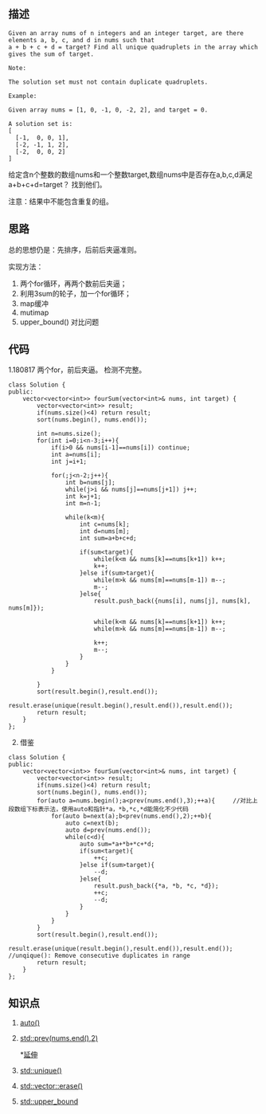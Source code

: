 ## 描述
```
Given an array nums of n integers and an integer target, are there elements a, b, c, and d in nums such that 
a + b + c + d = target? Find all unique quadruplets in the array which gives the sum of target.

Note:

The solution set must not contain duplicate quadruplets.

Example:

Given array nums = [1, 0, -1, 0, -2, 2], and target = 0.

A solution set is:
[
  [-1,  0, 0, 1],
  [-2, -1, 1, 2],
  [-2,  0, 0, 2]
]
```
给定含n个整数的数组nums和一个整数target,数组nums中是否存在a,b,c,d满足a+b+c+d=target？ 找到他们。

注意：结果中不能包含重复的组。


## 思路

总的思想仍是：先排序，后前后夹逼准则。

实现方法：

1. 两个for循环，再两个数前后夹逼；
2. 利用3sum的轮子，加一个for循环；
3. map缓冲
4. mutimap
5. upper_bound()  对比问题

## 代码
1.180817 两个for，前后夹逼。  检测不完整。

```
class Solution {
public:
    vector<vector<int>> fourSum(vector<int>& nums, int target) {
        vector<vector<int>> result;
        if(nums.size()<4) return result;
        sort(nums.begin(), nums.end());
        
        int n=nums.size();
        for(int i=0;i<n-3;i++){
            if(i>0 && nums[i-1]==nums[i]) continue;
            int a=nums[i];
            int j=i+1;
            
            for(;j<n-2;j++){
                int b=nums[j];
                while(j>i && nums[j]==nums[j+1]) j++;
                int k=j+1;
                int m=n-1;
                
                while(k<m){
                    int c=nums[k];
                    int d=nums[m];
                    int sum=a+b+c+d;
                    
                    if(sum<target){
                        while(k<m && nums[k]==nums[k+1]) k++;
                        k++;                  
                    }else if(sum>target){
                        while(m>k && nums[m]==nums[m-1]) m--;
                        m--;  
                    }else{
                        result.push_back({nums[i], nums[j], nums[k], nums[m]});
                        
                        while(k<m && nums[k]==nums[k+1]) k++;
                        while(m>k && nums[m]==nums[m-1]) m--;
                        
                        k++;
                        m--;
                    }   
                }
            }
            
        } 
        sort(result.begin(),result.end());
        result.erase(unique(result.begin(),result.end()),result.end());
        return result;   
    }
};
```

2. 借鉴
```
class Solution {
public:
    vector<vector<int>> fourSum(vector<int>& nums, int target) {
        vector<vector<int>> result;
        if(nums.size()<4) return result;
        sort(nums.begin(), nums.end());
        for(auto a=nums.begin();a<prev(nums.end(),3);++a){     //对比上段数组下标表示法，使用auto和指针*a，*b,*c,*d能简化不少代码 
            for(auto b=next(a);b<prev(nums.end(),2);++b){  
                auto c=next(b);
                auto d=prev(nums.end());
                while(c<d){
                    auto sum=*a+*b+*c+*d;
                    if(sum<target){
                        ++c;                  
                    }else if(sum>target){
                        --d;  
                    }else{
                        result.push_back({*a, *b, *c, *d});
                        ++c;
                        --d;
                    }   
                }
            }
        } 
        sort(result.begin(),result.end());
        result.erase(unique(result.begin(),result.end()),result.end());    //unqique(): Remove consecutive duplicates in range
        return result;   
    }
};
```

## 知识点

1. [auto()](https://www.cnblogs.com/KunLunSu/p/7861330.html)  

2. [std::prev(nums.end(),2)](https://en.cppreference.com/w/cpp/iterator/prev)

   *[延伸](https://www.cnblogs.com/zhoutaotao/p/3833249.html)

3. [std::unique()](http://www.cplusplus.com/reference/algorithm/unique/)

4. [std::vector::erase()](http://www.cplusplus.com/reference/vector/vector/erase/)

5. [std::upper_bound](http://www.cplusplus.com/reference/algorithm/upper_bound/)


